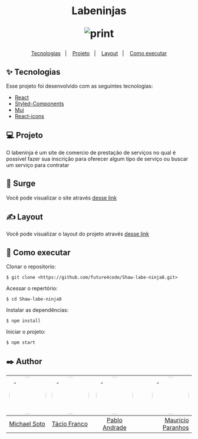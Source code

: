 <h1 align="center">
Labeninjas

![print](https://user-images.githubusercontent.com/67668995/163467654-85982da6-3313-491c-8c43-d04dab182678.png)


</h1>

<p align="center">
<a href="#-tecnologias">Tecnologias</a>   |   
<a href="#-projeto">Projeto</a>   |   
<a href="#-layout">Layout</a>   |   
<a href="#-como-executar">Como executar</a>


<br>



## ✨ Tecnologias

Esse projeto foi desenvolvido com as seguintes tecnologias:

- [React](https://pt-br.reactjs.org/)
- [Styled-Components](https://styled-components.com/)
- [Mui](https://mui.com/pt/)
- [React-icons](https://react-icons.github.io/react-icons/)

## 💻 Projeto

O labeninja é um site de comercio de prestação de serviços no qual é possivel fazer sua inscrição para oferecer algum tipo de serviço ou buscar um serviço para contratar 

## 👀 Surge
Você pode visualizar o site  através [desse link](https://labeninjas-shaw.surge.sh) 

## ✍ Layout

Você pode visualizar o layout do projeto através [desse link](https://www.figma.com/file/Nv0BB8QVxXUl9zpnz7PHUd/Labefy?node-id=0%3A1) 

## 🚀 Como executar

Clonar o repositorio:

```
$ git clone <https://github.com/future4code/Shaw-labe-ninja8.git>

```

Acessar o repertório:

```
$ cd Shaw-labe-ninja8

```

Instalar as dependências:

```
$ npm install

```

Iniciar o projeto:

```
$ npm start

```

## ✒️ Author
| <img src='https://github.com/nicksoto1.png' style="border-radius: 50%;"  width="100px;" /> | <img src='https://github.com/Tryndamoron.png' style="border-radius: 50%;"  width="100px;" /> | <img src='https://github.com/PabloAndrade28.png' style="border-radius: 50%;"  width="100px;" /> | <img src='https://github.com/Meparanhos.png' style="border-radius: 50%;"  width="100px;" /> |
| ------------------------------------------------------------------------------------------ | :------------------------------------------------------------------------------------------- | :---------------------------------------------------------------------------------------------: | ------------------------------------------------------------------------------------------: |
| [Michael Soto](https://github.com/nicksoto1)                                               | [Tácio Franco](https://github.com/Tryndamoron)                                               |                       [Pablo Andrade](https://github.com/PabloAndrade28)                        |                                      [Mauricio Paranhos](https://github.com/PabloAndrade28) |


